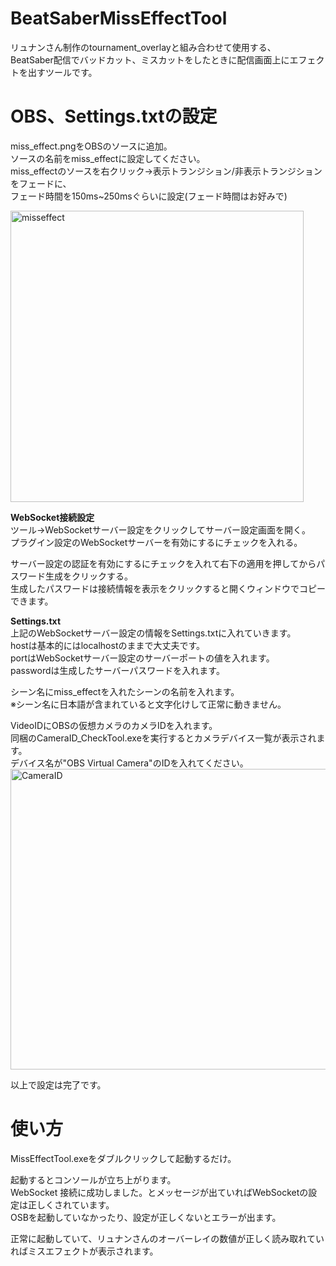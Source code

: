 # BeatSaberMissEffectTool
リュナンさん制作のtournament_overlayと組み合わせて使用する、  
BeatSaber配信でバッドカット、ミスカットをしたときに配信画面上にエフェクトを出すツールです。  

# OBS、Settings.txtの設定
miss_effect.pngをOBSのソースに追加。  
ソースの名前をmiss_effectに設定してください。  
miss_effectのソースを右クリック→表示トランジション/非表示トランジションをフェードに、  
フェード時間を150ms~250msぐらいに設定(フェード時間はお好みで)  
  
<img width="469" height="466" alt="misseffect" src="https://github.com/user-attachments/assets/b2c20387-db9f-4eb3-a44a-fbceb8be96ae" />  
  
__WebSocket接続設定__  
ツール→WebSocketサーバー設定をクリックしてサーバー設定画面を開く。  
プラグイン設定のWebSocketサーバーを有効にするにチェックを入れる。  
  
サーバー設定の認証を有効にするにチェックを入れて右下の適用を押してからパスワード生成をクリックする。  
生成したパスワードは接続情報を表示をクリックすると開くウィンドウでコピーできます。  
  
__Settings.txt__  
上記のWebSocketサーバー設定の情報をSettings.txtに入れていきます。  
hostは基本的にはlocalhostのままで大丈夫です。  
portはWebSocketサーバー設定のサーバーポートの値を入れます。  
passwordは生成したサーバーパスワードを入れます。  
  
シーン名にmiss_effectを入れたシーンの名前を入れます。  
※シーン名に日本語が含まれていると文字化けして正常に動きません。  
  
VideoIDにOBSの仮想カメラのカメラIDを入れます。  
同梱のCameraID_CheckTool.exeを実行するとカメラデバイス一覧が表示されます。  
デバイス名が"OBS Virtual Camera"のIDを入れてください。  
<img width="737" height="481" alt="CameraID" src="https://github.com/user-attachments/assets/419f9d6c-a075-4a64-93f9-04327e6974dc" />  


以上で設定は完了です。  

# 使い方

MissEffectTool.exeをダブルクリックして起動するだけ。  
  
起動するとコンソールが立ち上がります。  
WebSocket 接続に成功しました。とメッセージが出ていればWebSocketの設定は正しくされています。  
OSBを起動していなかったり、設定が正しくないとエラーが出ます。  
  
正常に起動していて、リュナンさんのオーバーレイの数値が正しく読み取れていればミスエフェクトが表示されます。
